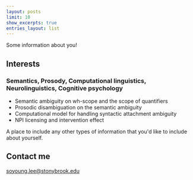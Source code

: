 ```yaml
---
layout: posts
limit: 10
show_excerpts: true
entries_layout: list
---
```



Some information about you!

## Interests

### Semantics, Prosody, Computational linguistics, Neurolinguistics, Cognitive psychology
* Semantic ambiguity on wh-scope and the scope of quantifiers
* Prosodic disambiguation on the semantic ambiguity
* Computational model for handling syntactic attachment ambiguity
* NPI licensing and intervention effect

A place to include any other types of information that you'd like to include about yourself.

## Contact me

[soyoung.lee@stonybrook.edu](mailto:soyoung.lee@stonybrook.edu)

